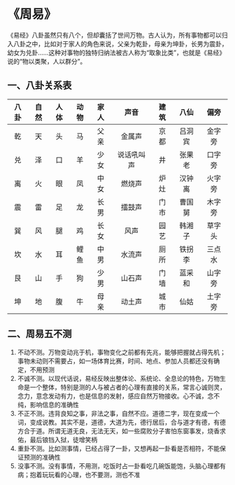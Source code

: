 # 《周易》

《易经》八卦虽然只有八个，但却囊括了世间万物。古人认为，所有事物都可以归入八卦之中，比如对于家人的角色来说，父亲为乾卦，母亲为坤卦，长男为震卦，幼女为兑卦……这种对事物的独特归纳法被古人称为“取象比类”，也就是《易经》说的“物以类聚，人以群分”。

## 一、八卦关系表

| 八卦 | 自然 | 人体 | 动物 | 家人 | 声音 | 建筑 | 八仙 | 偏旁 |
| :--: | :--: | :--: | :--: | :--: | :--: | :--: | :--: | :--: |
| 乾 | 天 | 头 | 马 | 父亲 | 金属声 | 京都 | 吕洞宾 | 金字旁 |
| 兑 | 泽 | 口 | 羊 | 少女 | 说话吼叫声 | 井 | 张果老 | 口字旁 |
| 离 | 火 | 眼 | 凤 | 中女 | 燃烧声 | 炉灶 | 汉钟离 | 火字旁 |
| 震 | 雷 | 足 | 龙 | 长男 | 擂鼓声 | 门市 | 曹国舅 | 木字旁 |
| 巽 | 风 | 腿 | 鸡 | 长女 | 风声 | 园艺 | 韩湘子 | 草字头 |
| 坎 | 水 | 耳 | 鲤鱼 | 中男 | 水流声 | 厕所 | 铁拐李 | 三点水 |
| 艮 | 山 | 手 | 狗 | 少男 | 山石声 | 门墙 | 蓝采和 | 山字旁 |
| 坤 | 地 | 腹 | 牛 | 母亲 | 动土声 | 城市 | 仙姑 | 土字旁 |

## 二、周易五不测

1. 不动不测。万物变动兆于机，事物变化之前都有先兆，能够把握就占得先机；事物未动则不需要占，如一场体育比赛，时间、地点、参加人员都还没有确定，不用预测
2. 不诚不测。以现代话说，易经反映出整体论、系统论、全息论的特色，万物生命是一个整体，特别是测的人与被占者的心理有直接的关系，常言心诚则灵，念力，意念发动有力，也是信息的发射，感应自然万物接收。心不诚，念不纯，影响信息的准确性
3. 不正不测。违背良知之事，非法之事，自然不应。道德二字，现在变成一个词，变成说教。其实不是，道德，大道为先，德行居后，合与道才有德，有德方合于道。所谓无道无良，无法无天，如一些腐败分子害怕东窗事发，烧香求佑，最后锒铛入狱，徒增笑柄
4. 重卦不测。比如测事情，已经占得了一卦，又想再起一卦看是否相符，不能保证预测的准确性
5. 没事不测。没有事情，不用测，吃饭时占一卦看吃几碗饭能饱，头脑心理都有病；抱着玩玩看的心理，也不要测，测也不准
